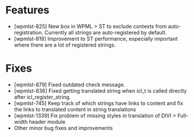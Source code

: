 # Features
* [wpmlst-825] New box in WPML > ST to exclude contexts from auto-registration. Currently all strings are auto-registered by default.
* [wpmlst-819] Improvement to ST performance, especially important where there are a lot of registered strings.

# Fixes
* [wpmlst-879] Fixed outdated check message.
* [wpmlst-836] Fixed getting translated string when icl_t is called directly after icl_register_string.
* [wpmlst-745] Keep track of which strings have links to content and fix the links to translated content in string translations
* [wpmlst-1339] Fix problem of missing styles in translation of DIVI > Full-width header module
* Other minor bug fixes and improvements